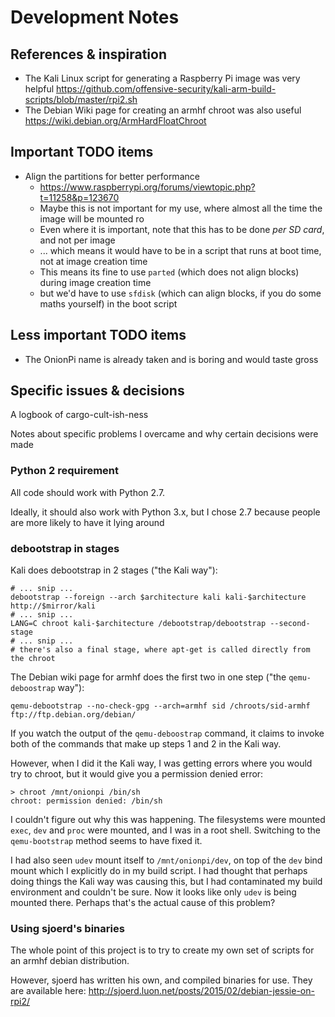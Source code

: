 # Development Notes

## References & inspiration

 -  The Kali Linux script for generating a Raspberry Pi image was very helpful
    <https://github.com/offensive-security/kali-arm-build-scripts/blob/master/rpi2.sh>
 -  The Debian Wiki page for creating an armhf chroot was also useful
    <https://wiki.debian.org/ArmHardFloatChroot>

## Important TODO items

- Align the partitions for better performance
    - https://www.raspberrypi.org/forums/viewtopic.php?t=11258&p=123670
    - Maybe this is not important for my use, where almost all the time the image will be mounted ro
    - Even where it is important, note that this has to be done *per SD card*, and not per image
    - ... which means it would have to be in a script that runs at boot time, not at image creation time
    - This means its fine to use `parted` (which does not align blocks) during image creation time
    - but we'd have to use `sfdisk` (which can align blocks, if you do some maths yourself) in the boot script

## Less important TODO items

- The OnionPi name is already taken and is boring and would taste gross

## Specific issues & decisions

A logbook of cargo-cult-ish-ness

Notes about specific problems I overcame and why certain decisions were made

### Python 2 requirement

All code should work with Python 2.7. 

Ideally, it should also work with Python 3.x, but I chose 2.7 because people are more likely to have it lying around

### debootstrap in stages

Kali does debootstrap in 2 stages ("the Kali way"): 

    # ... snip ...
    debootstrap --foreign --arch $architecture kali kali-$architecture http://$mirror/kali
    # ... snip ...
    LANG=C chroot kali-$architecture /debootstrap/debootstrap --second-stage
    # ... snip ... 
    # there's also a final stage, where apt-get is called directly from the chroot

The Debian wiki page for armhf does the first two in one step ("the `qemu-deboostrap` way"): 

    qemu-debootstrap --no-check-gpg --arch=armhf sid /chroots/sid-armhf ftp://ftp.debian.org/debian/
    
If you watch the output of the `qemu-deboostrap` command, it claims to invoke both of the commands that make up steps 1 and 2 in the Kali way.

However, when I did it the Kali way, I was getting errors where you would try to chroot, but it would give you a permission denied error: 

    > chroot /mnt/onionpi /bin/sh
    chroot: permission denied: /bin/sh

I couldn't figure out why this was happening. The filesystems were mounted `exec`, `dev` and `proc` were mounted, and I was in a root shell. Switching to the `qemu-bootstrap` method seems to have fixed it. 

I had also seen `udev` mount itself to `/mnt/onionpi/dev`, on top of the `dev` bind mount which I explicitly do in my build script. I had thought that perhaps doing things the Kali way was causing this, but I had contaminated my build environment and couldn't be sure. Now it looks like only `udev` is being mounted there. Perhaps that's the actual cause of this problem? 

### Using sjoerd's binaries

The whole point of this project is to try to create my own set of scripts for an armhf debian distribution. 

However, sjoerd has written his own, and compiled binaries for use. They are available here: <http://sjoerd.luon.net/posts/2015/02/debian-jessie-on-rpi2/>




